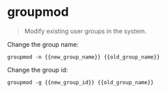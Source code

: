 groupmod
========

> Modify existing user groups in the system.

Change the group name:

    groupmod -n {{new_group_name}} {{old_group_name}}

Change the group id:

    groupmod -g {{new_group_id}} {{old_group_name}}
